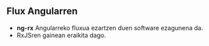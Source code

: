 ## Flux Angularren

 - **ng-rx** Angularreko fluxua ezartzen duen software ezagunena da.
 - RxJSren gainean eraikita dago.


